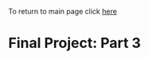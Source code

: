To return to main page click [here](https://sbohljop.github.io/portfolio/) <br>

# Final Project: Part 3

